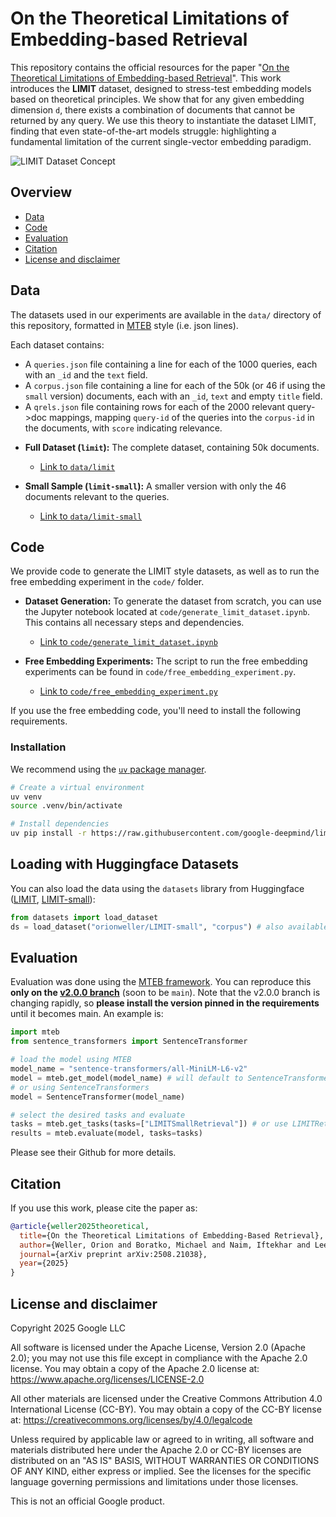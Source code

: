 # On the Theoretical Limitations of Embedding-based Retrieval

This repository contains the official resources for the paper "[On the Theoretical Limitations of Embedding-based Retrieval](https://arxiv.org/abs/2508.21038)".
This work introduces the **LIMIT** dataset,
designed to stress-test embedding models based on theoretical principles.
We show that for any given embedding dimension `d`,
there exists a combination of documents that cannot be returned by any query.
We use this theory to instantiate the dataset LIMIT,
finding that even state-of-the-art models struggle: highlighting a fundamental
limitation of the current single-vector embedding paradigm.

![LIMIT Dataset Concept](assets/LIMIT.png)

## Overview

* [Data](#data)
* [Code](#code)
* [Evaluation](#evaluation)
* [Citation](#citation)
* [License and disclaimer](#license-and-disclaimer)

## Data

The datasets used in our experiments are available in the `data/` directory of this repository, formatted in [MTEB](https://github.com/embeddings-benchmark/mteb) style (i.e. json lines).

Each dataset contains:

- A `queries.json` file containing a line for each of the 1000 queries, each with an `_id` and the `text` field.
- A `corpus.json` file containing a line for each of the 50k (or 46 if using the `small` version) documents, each with an `_id`, `text` and empty `title` field.
- A `qrels.json` file containing rows for each of the 2000 relevant query->doc mappings, mapping `query-id` of the queries into the `corpus-id` in the documents, with `score` indicating relevance.

* **Full Dataset (`limit`):** The complete dataset, containing 50k documents.
  * [Link to `data/limit`](./data/limit)

* **Small Sample (`limit-small`):** A smaller version with only the 46 documents relevant to the queries.
  * [Link to `data/limit-small`](./data/limit-small)

## Code

We provide code to generate the LIMIT style datasets,
as well as to run the free embedding experiment in the `code/` folder.

* **Dataset Generation:** To generate the dataset from scratch, you can use the Jupyter notebook located at `code/generate_limit_dataset.ipynb`. This contains all necessary steps and dependencies.
  * [Link to `code/generate_limit_dataset.ipynb`](./code/generate_limit_dataset.ipynb)

* **Free Embedding Experiments:** The script to run the free embedding experiments can be found in `code/free_embedding_experiment.py`.
  * [Link to `code/free_embedding_experiment.py`](./code/free_embedding_experiment.py)

If you use the free embedding code,
you'll need to install the following requirements.

### Installation

We recommend using the [`uv` package manager](https://docs.astral.sh/uv/getting-started/installation/).

```bash
# Create a virtual environment
uv venv
source .venv/bin/activate

# Install dependencies
uv pip install -r https://raw.githubusercontent.com/google-deepmind/limit/refs/heads/main/code/requirements.txt
```

## Loading with Huggingface Datasets
You can also load the data using the `datasets` library from Huggingface ([LIMIT](https://huggingface.co/datasets/orionweller/LIMIT), [LIMIT-small](https://huggingface.co/datasets/orionweller/LIMIT-small)):
```python
from datasets import load_dataset
ds = load_dataset("orionweller/LIMIT-small", "corpus") # also available: queries, test (contains qrels).
```

## Evaluation

Evaluation was done using the [MTEB framework](https://github.com/embeddings-benchmark/mteb). You can reproduce this **only on the [v2.0.0 branch](https://github.com/embeddings-benchmark/mteb/tree/w_limit)** (soon to be `main`). Note that the v2.0.0 branch is changing rapidly, so **please install the version pinned in the requirements** until it becomes main. An example is:

```python
import mteb
from sentence_transformers import SentenceTransformer

# load the model using MTEB
model_name = "sentence-transformers/all-MiniLM-L6-v2"
model = mteb.get_model(model_name) # will default to SentenceTransformers(model_name) if not implemented in MTEB
# or using SentenceTransformers
model = SentenceTransformer(model_name)

# select the desired tasks and evaluate
tasks = mteb.get_tasks(tasks=["LIMITSmallRetrieval"]) # or use LIMITRetrieval for the full dataset
results = mteb.evaluate(model, tasks=tasks)
```

Please see their Github for more details.

## Citation

If you use this work, please cite the paper as:

```bibtex
@article{weller2025theoretical,
  title={On the Theoretical Limitations of Embedding-Based Retrieval},
  author={Weller, Orion and Boratko, Michael and Naim, Iftekhar and Lee, Jinhyuk},
  journal={arXiv preprint arXiv:2508.21038},
  year={2025}
}
```

## License and disclaimer

Copyright 2025 Google LLC

All software is licensed under the Apache License, Version 2.0 (Apache 2.0);
you may not use this file except in compliance with the Apache 2.0 license.
You may obtain a copy of the Apache 2.0 license at:
https://www.apache.org/licenses/LICENSE-2.0

All other materials are licensed under the Creative Commons Attribution 4.0
International License (CC-BY). You may obtain a copy of the CC-BY license at:
https://creativecommons.org/licenses/by/4.0/legalcode

Unless required by applicable law or agreed to in writing, all software and
materials distributed here under the Apache 2.0 or CC-BY licenses are
distributed on an "AS IS" BASIS, WITHOUT WARRANTIES OR CONDITIONS OF ANY KIND,
either express or implied. See the licenses for the specific language governing
permissions and limitations under those licenses.

This is not an official Google product.
